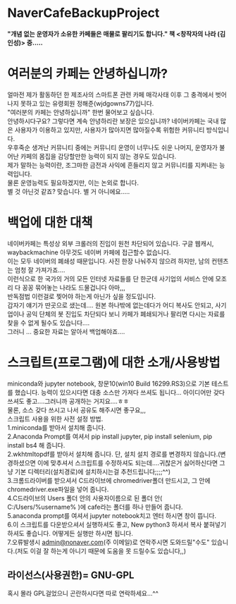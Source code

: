 # NaverCafeBackupProject
#### "개념 없는 운영자가 소유한 카페들은 매물로 팔리기도 합니다." 책 <창작자의 나라 (김인성)> 중.....

# 여러분의 카페는 안녕하십니까?

얼마전 제가 활동하던 한 제조사의 스마트폰 관련 카페 매각사태 이후 그 충격에서 벗어나지 못하고 있는 유령회원 정해준(wjdgowns77)입니다.    
"여러분의 카페는 안녕하십니까" 한번 물어보고 싶습니다.  
안녕하시다구요? 그렇다면 계속 안녕하리란 보장은 있으십니까?
네이버카페는 국내 많은 사용자가 이용하고 있지만, 사용자가 많아지면 많아질수록 위험한 커뮤니티 방식입니다.    
우후죽순 생겨난 커뮤니티 중에는 커뮤니티 운영이 너무나도 쉬운 나머지, 운영자가 불어난 카페의 몸집을 감당할만한 능력이 되지 않는 경우도 있습니다.  
제가 말하는 능력이란, 조그마한 금전과 사익에 흔들리지 않고 커뮤니티를 지켜내는 능력입니다.    
물론 운영능력도 필요하겠지만, 이는 논외로 합니다.    
별 것 아닌것 같죠? 맞습니다. 별 거 아니에요.....

# 백업에 대한 대책
네이버카페는 특성상 외부 크롤러의 진입이 원천 차단되어 있습니다. 구글 웹캐시, waybackmachine 아무것도 네이버 카페에 접근할수 없습니다.    
이는 모두 네이버의 폐쇄성 때문입니다. 사진 한장 나눠주지 않으려 하지만, 남의 컨텐츠는 엄청 잘 가져가죠....    
이런식으로 한 국가의 거의 모든 인터넷 자료들를 단 한군데 사기업의 서비스 안에 모조리 다 꽁꽁 묶어놓는 나라도 드물겁니다 아마,,,     
반독점법 이런걸로 찢어야 하는게 아닌가 싶을 정도입니다.    
갑자기 얘기가 딴곳으로 샜는데.... 원본 하나밖에 없는데다가 어디 복사도 안되고, 사기업이나 공익 단체의 봇 진입도 차단되다 보니 카페가 폐쇄되거나 팔리면 다시는 자료를 찾을 수 없게 될수도 있습니다....    
그러니 ... 중요한 자료는 알아서 백업해야죠....

# 스크립트(프로그램)에 대한 소개/사용방법
miniconda와 jupyter notebook, 창문10(win10 Build 16299.RS3)으로 기본 테스트를 했습니다. 능력이 있으시다면 대충 소스만 가져다 쓰셔도 됩니다... 아이디어만 갖다 쓰셔도 좋고....그러니까 공개하는 거지요....ㅎㅎ    
물론, 소스 갖다 쓰시고 나서 공유도 해주시면 좋구요,,,  
스크립트 사용을 위한 사전 설정 방법.  
1.miniconda를 받아서 설치해 줍니다.   
2.Anaconda Prompt를 여셔서 pip install jupyter, pip install selenium, pip install bs4 해 줍니다.   
2.wkhtmltopdf를 받아서 설치해 줍니다. 단, 설치 설치 경로를 변경하지 않습니다.(변경하셨으면 이에 맞추셔서 스크립트를 수정하셔도 되는데....귀찮은거 싫어하신다면 그냥 기본 디렉터리(설치경로)에 설치하시는걸 추천드립니다;;;;^^)   
3.크롬드라이버를 받으셔서 C드라이브에 chromedriver폴더 만드시고, 그 안에 chromedriver.exe파일을 넣어 줍니다.    
4.C드라이브의 Users 폴더 안의 사용자이름으로 된 폴더 안( C:/Users/%username% )에 cafe라는 폴더를 하나 만들어 줍니다.    
5.anaconda prompt를 여셔서 jupyter notebook치고 엔터 하시면 창이 뜹니다.    
6.이 스크립트를 다운받으셔서 실행하셔도 좋고, New python3 하셔서 복사 붙혀넣기 하셔도 좋습니다. 어떻게든 실행만 하시면 됩니다.  
7.오류발생시 admin@nonaver.com(주 이메일)로 연락주시면 도와드릴"수도" 있습니다.(저도 이걸 잘 하는게 아니기 때문에 도움을 못 드릴수도 있습니다,,) 
  
## 라이선스(사용권한)= GNU-GPL  
혹시 몰라 GPL걸었으니 곤란하시다면 따로 연락하세요...^^  


